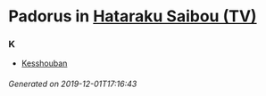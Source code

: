 # Padorus in [Hataraku Saibou (TV)](https://myanimelist.net/anime/37141/Hataraku_Saibou_TV)

### K
* [Kesshouban](https://github.com/shadow578/Project-Padoru/blob/master/table-of-contents/characters/Kesshouban.md)

###### Generated on 2019-12-01T17:16:43
